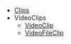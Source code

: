 - [Clips](clips/clip.md)
- VideoClips
  - [VideoClip](clips/videoclip.md)
  - [VideoFileClip](clips/videofileclip.md)